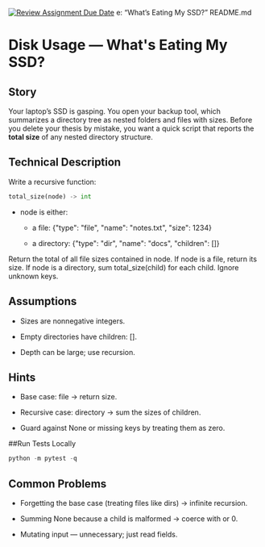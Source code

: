 [![Review Assignment Due Date](https://classroom.github.com/assets/deadline-readme-button-22041afd0340ce965d47ae6ef1cefeee28c7c493a6346c4f15d667ab976d596c.svg)](https://classroom.github.com/a/F_XAqDne)
e: “What’s Eating My SSD?”
README.md
# Disk Usage — What's Eating My SSD?

## Story
Your laptop’s SSD is gasping. You open your backup tool, which summarizes a directory tree as nested folders and files with sizes. Before you delete your thesis by mistake, you want a quick script that reports the **total size** of any nested directory structure.

## Technical Description
Write a recursive function:

```py
total_size(node) -> int
```

- node is either:

    - a file: {"type": "file", "name": "notes.txt", "size": 1234}

    - a directory: {"type": "dir", "name": "docs", "children": [<nodes>]}

Return the total of all file sizes contained in node. If node is a file, return its size. If node is a directory, sum total_size(child) for each child. Ignore unknown keys.

## Assumptions

- Sizes are nonnegative integers.

- Empty directories have children: [].

- Depth can be large; use recursion.

## Hints

- Base case: file → return size.

- Recursive case: directory → sum the sizes of children.

- Guard against None or missing keys by treating them as zero.

##Run Tests Locally
```py
python -m pytest -q
```

## Common Problems

- Forgetting the base case (treating files like dirs) → infinite recursion.

- Summing None because a child is malformed → coerce with or 0.

- Mutating input — unnecessary; just read fields.